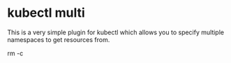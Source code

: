 # kubectl multi

This is a very simple plugin for kubectl which allows you to specify multiple namespaces to get resources from.

rm -c